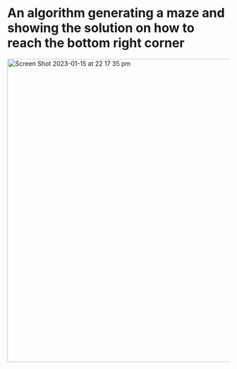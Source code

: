# An algorithm generating a maze and showing the solution on how to reach the bottom right corner

<img width="686" alt="Screen Shot 2023-01-15 at 22 17 35 pm" src="https://user-images.githubusercontent.com/83952389/212570087-209e6f3e-24cf-484e-961b-2ffd802a1131.png">
